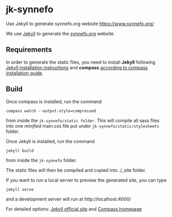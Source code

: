 jk-synnefo
==========

Use Jekyll to generate synnefo.org website https://www.synnefo.org/

We use [Jekyll](http://jekyllrb.com/) to generate the [synnefo.org](https://www.synnefo.org/) website.

## Requirements

In order to generate the static files, you need to install **Jekyll** following [Jekyll installation instructions](http://jekyllrb.com/docs/installation/) and **compass** [according to compass installation guide](http://compass-style.org/install/). 

## Build

Once compass is installed, run the command 
```
compass watch --output-style=compressed
```
from inside the `jk-synnefo/static folder`. This will compile all sass files into one *minified* main.css file put under `jk-synnefo/static/stylesheets` folder.

Once Jekyll is installed, run the command 
```
jekyll build
```
from inside the `jk-synnefo` folder.

The static files will then be compiled and copied into ./_site folder.

If you want to run a local server to preview the generated site, you can type
```
jekyll serve
```
and a development server will run at http://localhost:4000/

For detailed options:
[Jekyll official site](http://jekyllrb.com/) and
[Compass homepage](http://compass-style.org/)

